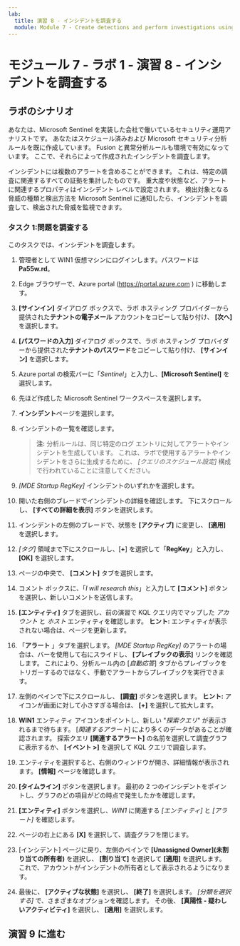 ```yaml
---
lab:
  title: 演習 8 - インシデントを調査する
  module: Module 7 - Create detections and perform investigations using Microsoft Sentinel
---
```


# <a name="module-7---lab-1---exercise-8---investigate-incidents"></a>モジュール 7 - ラボ 1 - 演習 8 - インシデントを調査する

## <a name="lab-scenario"></a>ラボのシナリオ


あなたは、Microsoft Sentinel を実装した会社で働いているセキュリティ運用アナリストです。 あなたはスケジュール済みおよび Microsoft セキュリティ分析ルールを既に作成しています。 Fusion と異常分析ルールも環境で有効になっています。 ここで、それらによって作成されたインシデントを調査します。

インシデントには複数のアラートを含めることができます。 これは、特定の調査に関連するすべての証拠を集計したものです。 重大度や状態など、アラートに関連するプロパティはインシデント レベルで設定されます。 検出対象となる脅威の種類と検出方法を Microsoft Sentinel に通知したら、インシデントを調査して、検出された脅威を監視できます。


### <a name="task-1-investigate-an-incident"></a>タスク 1:問題を調査する

このタスクでは、インシデントを調査します。

1. 管理者として WIN1 仮想マシンにログインします。パスワードは**Pa55w.rd**。  

1. Edge ブラウザーで、Azure portal (https://portal.azure.com ) に移動します。

1. **[サインイン]** ダイアログ ボックスで、ラボ ホスティング プロバイダーから提供された**テナントの電子メール** アカウントをコピーして貼り付け、 **[次へ]** を選択します。

1. **[パスワードの入力]** ダイアログ ボックスで、ラボ ホスティング プロバイダーから提供された**テナントのパスワード**をコピーして貼り付け、 **[サインイン]** を選択します。

1. Azure portal の検索バーに「*Sentinel*」と入力し、**[Microsoft Sentinel]** を選択します。

1. 先ほど作成した Microsoft Sentinel ワークスペースを選択します。

1. **インシデント**ページを選択します。

1. インシデントの一覧を確認します。

    >**注:**  分析ルールは、同じ特定のログ エントリに対してアラートやインシデントを生成しています。 これは、ラボで使用するアラートやインシデントをさらに生成するために、 *[クエリのスケジュール設定]* 構成で行われていることに注意してください。
  
1. *[MDE Startup RegKey]* インシデントのいずれかを選択します。

1. 開いた右側のブレードでインシデントの詳細を確認します。 下にスクロールし、 **[すべての詳細を表示]** ボタンを選択します。

1. インシデントの左側のブレードで、状態を **[アクティブ]** に変更し、 **[適用]** を選択します。

1. *[タグ]* 領域まで下にスクロールし、[**+**] を選択して「**RegKey**」と入力し、**[OK]** を選択します。

1. ページの中央で、 **[コメント]** タブを選択します。

1. コメント ボックスに、「*I will research this*」と入力して **[コメント]** ボタンを選択し、新しいコメントを送信します。

1. **[エンティティ]** タブを選択し、前の演習で KQL クエリ内でマップした *アカウント* と *ホスト* エンティティを確認します。 **ヒント:** エンティティが表示されない場合は、ページを更新します。

1. 「**アラート** 」タブを選択します。 *[MDE Startup RegKey]* のアラートの場合は、バーを使用して右にスライドし、 **[プレイブックの表示]** リンクを確認します。 これにより、分析ルール内の [*自動応答*] タブからプレイブックをトリガーするのではなく、手動でアラートからプレイブックを実行できます。

1. 左側のペインで下にスクロールし、 **[調査]** ボタンを選択します。 **ヒント:** アイコンが画面に対して小さすぎる場合は、 **[+]** を選択して拡大します。

1. **WIN1** エンティティ アイコンをポイントし、新しい "*探索クエリ*" が表示されるまで待ちます。 [*関連するアラート*] により多くのデータがあることが確認されます。 探索クエリ **[関連するアラート]** の名前を選択して調査グラフに表示するか、 **[イベント >]** を選択して KQL クエリで調査します。

1.  エンティティを選択すると、右側のウィンドウが開き、詳細情報が表示されます。 **[情報]** ページを確認します。

1. **[タイムライン]** ボタンを選択します。 最初の 2 つのインシデントをポイントし、グラフのどの項目がどの時点で発生したかを確認します。

1. **[エンティティ]** ボタンを選択し、*WIN1* に関連する *[エンティティ]* と *[アラート]* を確認します。

1. ページの右上にある **[X]** を選択して、調査グラフを閉じます。

1. [インシデント] ページに戻り、左側のペインで **[Unassigned Owner]\(未割り当ての所有者\)** を選択し、 **[割り当て]** を選択して **[適用]** を選択します。 これで、アカウントがインシデントの所有者として表示されるようになります。

1. 最後に、 **[アクティブな状態]** を選択し、 **[終了]** を選択します。 *[分類を選択する]* で、さまざまなオプションを確認します。 その後、 **[真陽性 - 疑わしいアクティビティ]** を選択し、 **[適用]** を選択します。

## <a name="proceed-to-exercise-9"></a>演習 9 に進む
